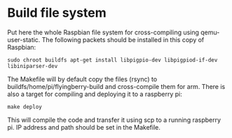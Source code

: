 # Build file system

Put here the whole Raspbian file system for cross-compiling using qemu-user-static. The following packets should be installed in this copy of Raspbian:

```sudo chroot buildfs apt-get install libpigpio-dev libpigpiod-if-dev libiniparser-dev```

The Makefile will by default copy the files (rsync) to buildfs/home/pi/flyingberry-build and cross-compile them for arm. There is also a target for compiling and deploying it to a raspberry pi:

```make deploy```

This will compile the code and transfer it using scp to a running raspberry pi. IP address and path should be set in the Makefile.

